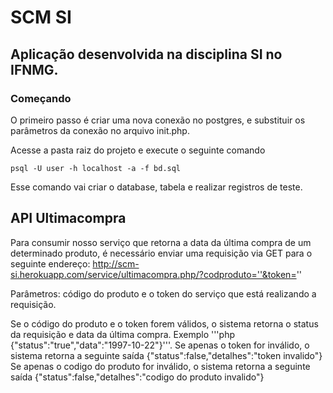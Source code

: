 # SCM SI

## Aplicação desenvolvida na disciplina SI no IFNMG.

### Começando

O primeiro passo é criar uma nova conexão no postgres, e substituir os parâmetros da conexão no arquivo init.php.

Acesse a pasta raiz do projeto e execute o seguinte comando

```
psql -U user -h localhost -a -f bd.sql
```

Esse comando vai criar o database, tabela e realizar registros de teste.



## API Ultimacompra

Para consumir nosso serviço que retorna a data da última compra de um determinado produto, é necessário enviar uma requisição via GET para o seguinte endereço: http://scm-si.herokuapp.com/service/ultimacompra.php/?codproduto=''&token=''

Parâmetros: código do produto e o token do serviço que está realizando a requisição. 

Se o código do produto e o token forem válidos, o sistema retorna o status da requisição e data da última compra.
Exemplo '''php
{"status":"true","data":"1997-10-22"}'''.
Se apenas o token for inválido, o sistema retorna a seguinte saída {"status":false,"detalhes":"token invalido"}
Se apenas o codigo do produto for inválido, o sistema retorna a seguinte saída {"status":false,"detalhes":"codigo do produto invalido"}
